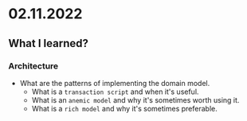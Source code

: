 # 02.11.2022

## What I learned?

### Architecture

- What are the patterns of implementing the domain model.
  - What is a `transaction script` and when it's useful.
  - What is an `anemic model` and why it's sometimes worth using it.
  - What is a `rich model` and why it's sometimes preferable.
